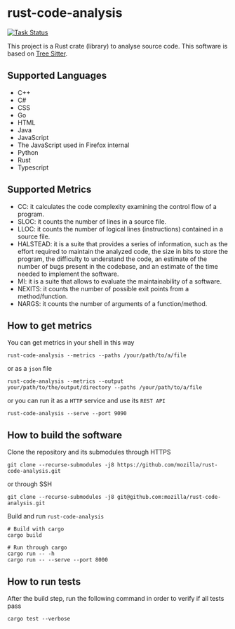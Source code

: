 # rust-code-analysis

[![Task Status](https://community-tc.services.mozilla.com/api/github/v1/repository/mozilla/rust-code-analysis/master/badge.svg)](https://community-tc.services.mozilla.com/api/github/v1/repository/mozilla/rust-code-analysis/master/latest)

This project is a Rust crate (library) to analyse source code. This software is based on [Tree Sitter](https://github.com/tree-sitter/tree-sitter).

## Supported Languages

* C++
* C#
* CSS
* Go
* HTML
* Java
* JavaScript
* The JavaScript used in Firefox internal
* Python
* Rust
* Typescript

## Supported Metrics

- CC: it calculates the code complexity examining the
control flow of a program.
- SLOC: it counts the number of lines in a source file.
- LLOC: it counts the number of logical lines (instructions) contained in a source file.
- HALSTEAD: it is a suite that provides a series of information, such as the effort required to maintain the analyzed code, the size in bits to store the program, the difficulty to understand the code, an estimate of the number of bugs present in the codebase, and an estimate of the time needed to implement the software.
- MI: it is a suite that allows to evaluate the maintainability of a software.
- NEXITS: it counts the number of possible exit points from a method/function.
- NARGS: it counts the number of arguments of a function/method.

## How to get metrics

You can get metrics in your shell in this way

```
rust-code-analysis --metrics --paths /your/path/to/a/file
```

or as a `json` file

```
rust-code-analysis --metrics --output your/path/to/the/output/directory --paths /your/path/to/a/file
```

or you can run it as a `HTTP` service and use its `REST API`


```
rust-code-analysis --serve --port 9090
```


## How to build the software

Clone the repository and its submodules through HTTPS

```
git clone --recurse-submodules -j8 https://github.com/mozilla/rust-code-analysis.git
```

or through SSH

```
git clone --recurse-submodules -j8 git@github.com:mozilla/rust-code-analysis.git
```

Build and run `rust-code-analysis`

```console
# Build with cargo
cargo build

# Run through cargo
cargo run -- -h
cargo run -- --serve --port 8000
```

## How to run tests

After the build step, run the following command in order to verify if all tests pass

```
cargo test --verbose
```

